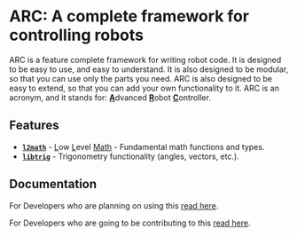 # ARC: A complete framework for controlling robots

ARC is a feature complete framework for writing robot code. It is designed to be easy to use, and easy to understand. It is also designed to be modular, so that you can use only the parts you need. ARC is also designed to be easy to extend, so that you can add your own functionality to it. ARC is an acronym, and it stands for: <ins>**A**</ins>dvanced <ins>**R**</ins>obot <ins>**C**</ins>ontroller.

## Features

- **[`l2math`](./libs/l2math/)** - <ins>L</ins>ow <ins>L</ins>evel <ins>Math</ins> - Fundamental math functions and types.
- **[`libtrig`](./libs/libtrig/)** - Trigonometry functionality (angles, vectors, etc.).

## Documentation

For Developers who are planning on using this [read here](./docs/GUIDE.md).

For Developers who are going to be contributing to this [read here](./docs/CONTRIBUTING.md).

<!--
Colors:
Complete Black: #000000
Black: #06070E
Gray: #2d2d2d
Blue: #00A7E1
Green: #84DD63
Red: #DF2935
Yellow: #FFA400
-->

